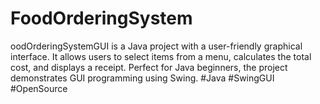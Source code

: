 # FoodOrderingSystem
oodOrderingSystemGUI is a Java project with a user-friendly graphical interface. It allows users to select items from a menu, calculates the total cost, and displays a receipt. Perfect for Java beginners, the project demonstrates GUI programming using Swing. #Java #SwingGUI #OpenSource
